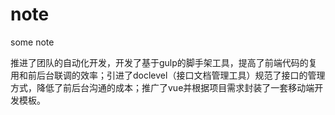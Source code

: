 # note
some note



推进了团队的自动化开发，开发了基于gulp的脚手架工具，提高了前端代码的复用和前后台联调的效率；引进了doclevel（接口文档管理工具）规范了接口的管理方式，降低了前后台沟通的成本；推广了vue并根据项目需求封装了一套移动端开发模板。